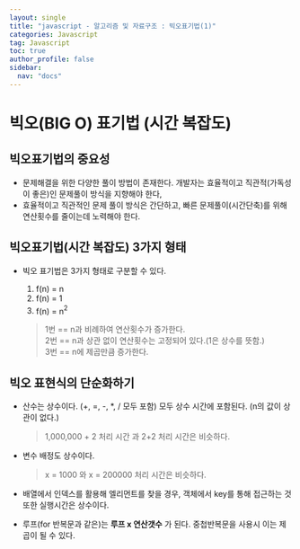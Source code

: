```yaml
---
layout: single
title: "javascript - 알고리즘 및 자료구조 : 빅오표기법(1)"
categories: Javascript
tag: Javascript
toc: true
author_profile: false
sidebar:
  nav: "docs"
---
```


# 빅오(BIG O) 표기법 (시간 복잡도)

## 빅오표기법의 중요성

- 문제해결을 위한 다양한 풀이 방법이 존재한다. 개발자는 효율적이고 직관적(가독성이 좋은)인 문제풀이 방식을 지향해야 한다,
- 효율적이고 직관적인 문제 풀이 방식은 간단하고, 빠른 문제풀이(시간단축)를 위해 연산횟수를 줄이는데 노력해야 한다.

## 빅오표기법(시간 복잡도) 3가지 형태

- 빅오 표기법은 3가지 형태로 구분할 수 있다.

  1. f(n) = n
  2. f(n) = 1
  3. f(n) = n<sup>2<sup> <br/>

  > 1번 == n과 비례하여 연산횟수가 증가한다. <br/>
  > 2번 == n과 상관 없이 연산횟수는 고정되어 있다.(1은 상수를 뜻함.)<br/>
  > 3번 == n에 제곱만큼 증가한다.<br/>

## 빅오 표현식의 단순화하기

- 산수는 상수이다. (+, =, -, \*, / 모두 포함) 모두 상수 시간에 포함된다. (n의 값이 상관이 없다.)

  > 1,000,000 + 2 처리 시간 과 2+2 처리 시간은 비슷하다.

- 변수 배정도 상수이다.

  > x = 1000 와 x = 200000 처리 시간은 비슷하다.

- 배열에서 인덱스를 활용해 엘리먼트를 찾을 경우, 객체에서 key를 통해 접근하는 것 또한 실행시간은 상수이다.

- 루프(for 반복문과 같은)는 **루프 x 연산갯수** 가 된다. 중첩반복문을 사용시 이는 제곱이 될 수 있다.
